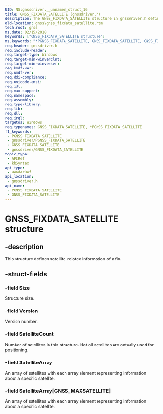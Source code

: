 ```yaml
---
UID: NS:gnssdriver.__unnamed_struct_16
title: GNSS_FIXDATA_SATELLITE (gnssdriver.h)
description: The GNSS_FIXDATA_SATELLITE structure in gnssdriver.h defines satellite-related information of a fix.
old-location: gnss\gnss_fixdata_satellite.htm
tech.root: gnss
ms.date: 02/15/2018
keywords: ["GNSS_FIXDATA_SATELLITE structure"]
ms.keywords: "*PGNSS_FIXDATA_SATELLITE, GNSS_FIXDATA_SATELLITE, GNSS_FIXDATA_SATELLITE structure [Sensor Devices], PGNSS_FIXDATA_SATELLITE, PGNSS_FIXDATA_SATELLITE structure pointer [Sensor Devices], gnss.gnss_fixdata_satellite, gnssdriver/GNSS_FIXDATA_SATELLITE, gnssdriver/PGNSS_FIXDATA_SATELLITE"
req.header: gnssdriver.h
req.include-header: 
req.target-type: Windows
req.target-min-winverclnt: 
req.target-min-winversvr: 
req.kmdf-ver: 
req.umdf-ver: 
req.ddi-compliance: 
req.unicode-ansi: 
req.idl: 
req.max-support: 
req.namespace: 
req.assembly: 
req.type-library: 
req.lib: 
req.dll: 
req.irql: 
targetos: Windows
req.typenames: GNSS_FIXDATA_SATELLITE, *PGNSS_FIXDATA_SATELLITE
f1_keywords:
 - PGNSS_FIXDATA_SATELLITE
 - gnssdriver/PGNSS_FIXDATA_SATELLITE
 - GNSS_FIXDATA_SATELLITE
 - gnssdriver/GNSS_FIXDATA_SATELLITE
topic_type:
 - APIRef
 - kbSyntax
api_type:
 - HeaderDef
api_location:
 - gnssdriver.h
api_name:
 - PGNSS_FIXDATA_SATELLITE
 - GNSS_FIXDATA_SATELLITE
---
```


# GNSS_FIXDATA_SATELLITE structure


## -description

This structure defines satellite-related information of a fix.

## -struct-fields

### -field Size

Structure size.

### -field Version

Version number.

### -field SatelliteCount

Number of satellites in this structure. Not all satellites are actually used for positioning.

### -field SatelliteArray

An array of satellites with each array element representing information about a specific satellite.

### -field SatelliteArray[GNSS_MAXSATELLITE]

An array of satellites with each array element representing information about a specific satellite.

